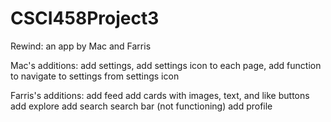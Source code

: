 # CSCI458Project3

Rewind: an app by Mac and Farris

Mac's additions: add settings,
add settings icon to each page,
add function to navigate to settings from settings icon

Farris's additions:
  add feed
    add cards with images, text, and like buttons 
  add explore
  add search
    search bar (not functioning)
  add profile
